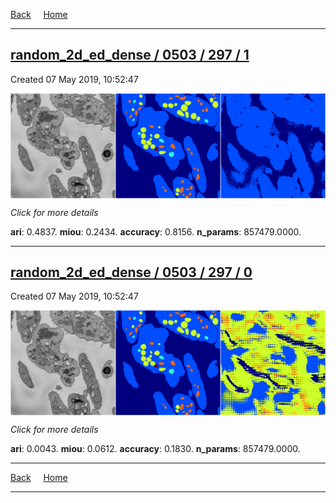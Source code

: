 
[Back](..)&nbsp;&nbsp;&nbsp;&nbsp;&nbsp;[Home](https://leapmanlab.github.io/snapshots)

---

<div class="summary"><a href="1"><h2>random_2d_ed_dense / 0503 / 297 / 1</h2></a><p>Created 07 May 2019, 10:52:47
</p><a href="1"><img src="1/media/summary.png" align="center"></a><p>
<i>Click for more details</i>
</p></div>

**ari**: 0.4837. **miou**: 0.2434. **accuracy**: 0.8156. **n_params**: 857479.0000. 

---

<div class="summary"><a href="0"><h2>random_2d_ed_dense / 0503 / 297 / 0</h2></a><p>Created 07 May 2019, 10:52:47
</p><a href="0"><img src="0/media/summary.png" align="center"></a><p>
<i>Click for more details</i>
</p></div>

**ari**: 0.0043. **miou**: 0.0612. **accuracy**: 0.1830. **n_params**: 857479.0000. 

---

[Back](..)&nbsp;&nbsp;&nbsp;&nbsp;&nbsp;[Home](https://leapmanlab.github.io/snapshots)

---